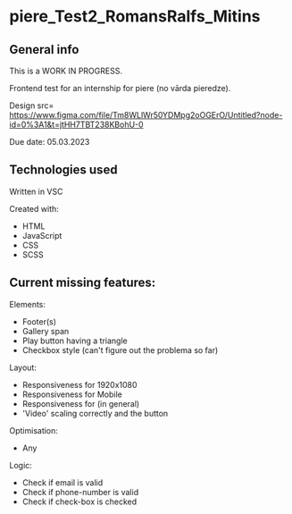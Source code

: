 # piere_Test2_RomansRalfs_Mitins

## General info
This is a WORK IN PROGRESS.

Frontend test for an internship for piere (no vārda pieredze).

Design src= https://www.figma.com/file/Tm8WLlWr50YDMpg2oOGErO/Untitled?node-id=0%3A1&t=jtHH7TBT238KBohU-0

Due date: 05.03.2023

## Technologies used
Written in VSC

Created with:
  * HTML
  * JavaScript
  * CSS
  * SCSS

## Current missing features:
Elements:
  * Footer(s)
  * Gallery span
  * Play button having a triangle
  * Checkbox style (can't figure out the problema so far)
    
Layout:
  * Responsiveness for 1920x1080
  * Responsiveness for Mobile
  * Responsiveness for (in general)
  * 'Video' scaling correctly and the button
    
Optimisation:
  * Any

Logic:
  * Check if email is valid
  * Check if phone-number is valid
  * Check if check-box is checked
   
 
 
